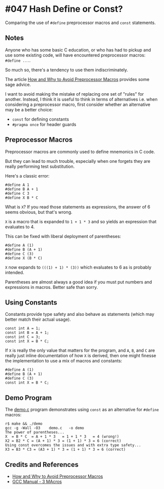 # #047 Hash Define or Const?

Comparing the use of `#define` preprocessor macros and `const` statements.


## Notes

Anyone who has some basic C education, or who has had to pickup and use some existing code, will have encountered preprocessor macros: `#define ...`.

So much so, there's a tendency to use them indiscriminately.

The article [How and Why to Avoid Preprocessor Macros](https://luckyresistor.me/knowledge/avoid-preprocessor-macros/) provides some sage advice.

I want to avoid making the mistake of replacing one set of "rules" for another. Instead, I think it is useful to think in terms of alternatives
i.e. when considering a preprocessor macro, first consider whether an alternative may be a better choice:

* `const` for defining constants
* `#pragma once` for header guards


## Preprocessor Macros

Preprocessor macros are commonly used to define mnemonics in C code.

But they can lead to much trouble, especially when one forgets they are really performing test substitution.

Here's a classic error:

```
#define A 1
#define B A + 1
#define C 3
#define X B * C
```

What is `X`? If you read those statements as expressions, the answer of 6 seems obvious, but that's wrong.

`X` is a macro that is expanded to `1 + 1 * 3` and so yields an expression that evaluates to 4.

This can be fixed with liberal deployment of parentheses:
```
#define A (1)
#define B (A + 1)
#define C (3)
#define X (B * C)
```

`X` now expands to `(((1) + 1) * (3))` which evaluates to 6 as is probably intended.

Parentheses are almost always a good idea if you must put numbers and expressions in macros. Better safe than sorry.

## Using Constants

Constants provide type safety and also behave as statements (which may better match their actual usage).

```
const int A = 1;
const int B = A + 1;
const int C = 3;
const int X = B * C;
```

If `X` is really the only value that matters for the program, and `A`, `B`, and `C` are really just inline documentation of how `X` is derived,
then one might finesse the implementation to use a mix of macros and constants:


```
#define A (1)
#define B (A + 1)
#define C (3)
const int X = B * C;
```

## Demo Program

The [demo.c](./demo.c) program demonstrates using `const` as an alternative for `#define` macros:

```
r$ make && ./demo
gcc -g -Wall -O3    demo.c   -o demo
The power of parentheses...
X  = B * C  = A + 1 * 3   = 1 + 1 * 3   = 4 (wrong!)
X2 = B2 * C = (A + 1) * 3 = (1 + 1) * 3 = 6 (correct)
Using const overcomes the issues and with extra type safety...
X3 = B3 * C3 = (A3 + 1) * 3 = (1 + 1) * 3 = 6 (correct)
```

## Credits and References
* [How and Why to Avoid Preprocessor Macros](https://luckyresistor.me/knowledge/avoid-preprocessor-macros/)
* [GCC Manual - 3 MAcros](https://gcc.gnu.org/onlinedocs/cpp/Macros.html)
